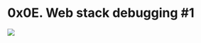 # 0x0E. Web stack debugging #1

![](https://s3.amazonaws.com/intranet-projects-files/holbertonschool-sysadmin_devops/271/B4eeypV.jpg)
